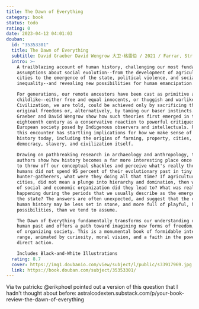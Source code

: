 ```yaml
---
title: The Dawn of Everything
category: book
status: todo
rating: 0
date: 2023-04-12 04:01:03
douban:
  id: "35353301"
  title: The Dawn of Everything
  subtitle: David Graeber David Wengrow 大卫·格雷伯 / 2021 / Farrar, Straus and Giroux
  intro: >-
    A trailblazing account of human history, challenging our most fundamental
    assumptions about social evolution--from the development of agriculture and
    cities to the emergence of the state, political violence, and social
    inequality--and revealing new possibilities for human emancipation.

    For generations, our remote ancestors have been cast as primitive and
    childlike--either free and equal innocents, or thuggish and warlike.
    Civilization, we are told, could be achieved only by sacrificing those
    original freedoms or, alternatively, by taming our baser instincts. David
    Graeber and David Wengrow show how such theories first emerged in the
    eighteenth century as a conservative reaction to powerful critiques of
    European society posed by Indigenous observers and intellectuals. Revisiting
    this encounter has startling implications for how we make sense of human
    history today, including the origins of farming, property, cities,
    democracy, slavery, and civilization itself.

    Drawing on pathbreaking research in archaeology and anthropology, the
    authors show how history becomes a far more interesting place once we learn
    to throw off our conceptual shackles and perceive what's really there. If
    humans did not spend 95 percent of their evolutionary past in tiny bands of
    hunter-gatherers, what were they doing all that time? If agriculture, and
    cities, did not mean a plunge into hierarchy and domination, then what kinds
    of social and economic organization did they lead to? What was really
    happening during the periods that we usually describe as the emergence of
    the state? The answers are often unexpected, and suggest that the course of
    human history may be less set in stone, and more full of playful, hopeful
    possibilities, than we tend to assume.

    The Dawn of Everything fundamentally transforms our understanding of the
    human past and offers a path toward imagining new forms of freedom, new ways
    of organizing society. This is a monumental book of formidable intellectual
    range, animated by curiosity, moral vision, and a faith in the power of
    direct action.

    Includes Black-and-White Illustrations
  rating: 8.7
  cover: https://img1.doubanio.com/view/subject/l/public/s33917969.jpg
  link: https://book.douban.com/subject/35353301/
---
```


Via tw patrickc @erikphoel pointed out a version of this question that I hadn't thought about before: astralcodexten.substack.com/p/your-book-review-the-dawn-of-everything